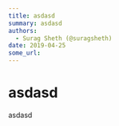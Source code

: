 ```yaml
---
title: asdasd
summary: asdasd
authors:
  - Surag Sheth (@suragsheth)
date: 2019-04-25
some_url: 
---
```


# asdasd


asdasd